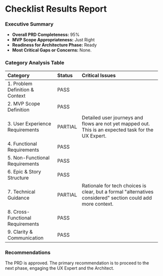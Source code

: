 # Checklist Results Report

### Executive Summary
* **Overall PRD Completeness:** 95%
* **MVP Scope Appropriateness:** Just Right
* **Readiness for Architecture Phase:** Ready
* **Most Critical Gaps or Concerns:** None.

### Category Analysis Table

| Category | Status | Critical Issues |
| :--- | :--- | :--- |
| 1. Problem Definition & Context | PASS | |
| 2. MVP Scope Definition | PASS | |
| 3. User Experience Requirements | PARTIAL | Detailed user journeys and flows are not yet mapped out. This is an expected task for the UX Expert. |
| 4. Functional Requirements | PASS | |
| 5. Non-Functional Requirements | PASS | |
| 6. Epic & Story Structure | PASS | |
| 7. Technical Guidance | PARTIAL | Rationale for tech choices is clear, but a formal "alternatives considered" section could add more context. |
| 8. Cross-Functional Requirements | PASS | |
| 9. Clarity & Communication | PASS | |

### Recommendations
The PRD is approved. The primary recommendation is to proceed to the next phase, engaging the UX Expert and the Architect.